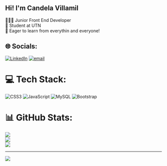 ## Hi! I'm Candela Villamil

👩🏽‍💻 Junior Front End Developer<br/>
🧠 Student at UTN<br/>
📔 Eager to learn from everythin and everyone!


## 🌐 Socials:
[![LinkedIn](https://img.shields.io/badge/LinkedIn-%230077B5.svg?logo=linkedin&logoColor=white)](https://linkedin.com/in/https://https://www.linkedin.com/in/candela-villamil/) [![email](https://img.shields.io/badge/Email-D14836?logo=gmail&logoColor=white)](mailto:candev89@gmail.com) 

# 💻 Tech Stack:
![CSS3](https://img.shields.io/badge/css3-%231572B6.svg?style=for-the-badge&logo=css3&logoColor=white) ![JavaScript](https://img.shields.io/badge/javascript-%23323330.svg?style=for-the-badge&logo=javascript&logoColor=%23F7DF1E) ![MySQL](https://img.shields.io/badge/mysql-4479A1.svg?style=for-the-badge&logo=mysql&logoColor=white) ![Bootstrap](https://img.shields.io/badge/bootstrap-%238511FA.svg?style=for-the-badge&logo=bootstrap&logoColor=white)
# 📊 GitHub Stats:
![](https://github-readme-stats.vercel.app/api?username=cande-00&theme=dark&hide_border=false&include_all_commits=false&count_private=false)<br/>
![](https://nirzak-streak-stats.vercel.app/?user=cande-00&theme=dark&hide_border=false)<br/>
![](https://github-readme-stats.vercel.app/api/top-langs/?username=cande-00&theme=dark&hide_border=false&include_all_commits=false&count_private=false&layout=compact)

---
[![](https://visitcount.itsvg.in/api?id=cande-00&icon=0&color=0)](https://visitcount.itsvg.in)

<!-- Proudly created with GPRM ( https://gprm.itsvg.in ) -->
